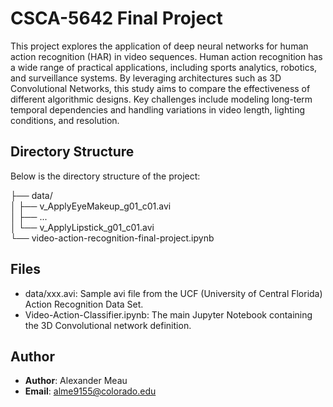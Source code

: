 # CSCA-5642 Final Project

This project explores the application of deep neural networks for human action recognition (HAR) in video sequences. Human action recognition has a wide range of practical applications, including sports analytics, robotics, and surveillance systems. By leveraging architectures such as 3D Convolutional Networks, this study aims to compare the effectiveness of different algorithmic designs. Key challenges include modeling long-term temporal dependencies and handling variations in video length, lighting conditions, and resolution.


## Directory Structure
Below is the directory structure of the project:

  ├── data/<br>
  │    ├── v_ApplyEyeMakeup_g01_c01.avi<br>
  │    ├── ...<br>
  │    └── v_ApplyLipstick_g01_c01.avi<br>
  └── video-action-recognition-final-project.ipynb<br>


## Files
- data/xxx.avi: Sample avi file from the UCF (University of Central Florida) Action Recognition Data Set.
- Video-Action-Classifier.ipynb: The main Jupyter Notebook containing the 3D Convolutional network definition. 

## Author
- **Author**: Alexander Meau
- **Email**: alme9155@colorado.edu
